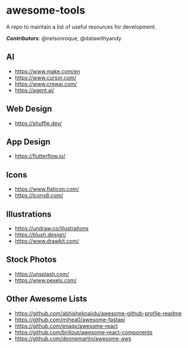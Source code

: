 # awesome-tools

A repo to maintain a list of useful resources for development.

**_Contributors_**: @nelsonroque, @datawithyandy

## AI
- https://www.make.com/en
- https://www.cursor.com/
- https://www.crewai.com/
- https://agent.ai/

## Web Design
- https://shuffle.dev/

## App Design
- https://flutterflow.io/

## Icons
- https://www.flaticon.com/
- https://icons8.com/

## Illustrations
- https://undraw.co/illustrations
- https://blush.design/
- https://www.drawkit.com/

## Stock Photos
- https://unsplash.com/
- https://www.pexels.com/

## Other Awesome Lists
- https://github.com/abhisheknaiidu/awesome-github-profile-readme
- https://github.com/mjhea0/awesome-fastapi
- https://github.com/enaqx/awesome-react
- https://github.com/brillout/awesome-react-components
- https://github.com/donnemartin/awesome-aws